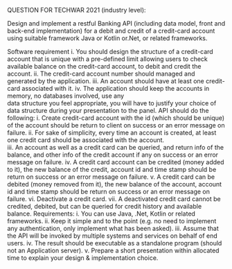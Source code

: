 QUESTION FOR TECHWAR 2021 (industry level):

Design and implement a restful Banking API (including data model, front and back-end  implementation) for a debit and credit of a credit-card account using suitable framework  Java or Kotlin or.Net, or related frameworks. 
 
Software requirement 
i. You should design the structure of a credit-card account that is unique with a pre-defined  limit allowing users to check available balance on the credit-card account, to debit and  credit the account. 
ii. The credit-card account number should managed and generated by the application. iii. An account should have at least one credit-card associated with it. iv. The application should keep the accounts in memory, no databases involved, use any  
data structure you feel appropriate, you will have to justify your choice of data structure  during your presentation to the panel. 
API should do the following: 
i. Create credit-card account with the id (which should be unique) of the account should be  return to client on success or an error message on failure. 
ii. For sake of simplicity, every time an account is created, at least one credit card should be  associated with the account.  
iii. An account as well as a credit card can be queried, and return info of the balance, and other  info of the credit account if any on success or an error message on failure. iv. A credit card account can be credited (money added to it), the new balance of the credit,  account id and time stamp should be return on success or an error message on failure. v. A credit card can be debited (money removed from it), the new balance of the account,  account id and time stamp should be return on success or an error message on failure. vi. Deactivate a credit card. 
vii. A deactivated credit card cannot be credited, debited, but can be queried for credit history  and available balance. 
Requirements: 
i. You can use Java, .Net, Kotlin or related frameworks. 
ii. Keep it simple and to the point (e.g. no need to implement any authentication, only  implement what has been asked). 
iii. Assume that the API will be invoked by multiple systems and services on behalf of end users. iv. The result should be executable as a standalone program (should not an Application server). v. Prepare a short presentation within allocated time to explain your design & implementation  choice.
